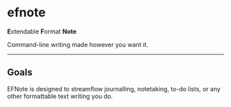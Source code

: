 # efnote

**E**xtendable **F**ormat **Note**


Command-line writing made however you want it.

-----

## Goals
EFNote is designed to streamflow journalling, notetaking, to-do lists, or any
other formattable text writing you do. 